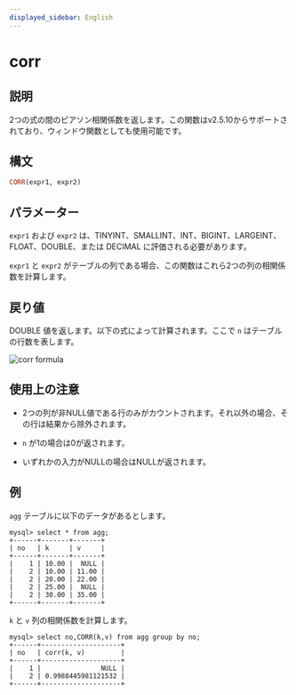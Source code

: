 ```yaml
---
displayed_sidebar: English
---
```


# corr

## 説明

2つの式の間のピアソン相関係数を返します。この関数はv2.5.10からサポートされており、ウィンドウ関数としても使用可能です。

## 構文

```Haskell
CORR(expr1, expr2)
```

## パラメーター

`expr1` および `expr2` は、TINYINT、SMALLINT、INT、BIGINT、LARGEINT、FLOAT、DOUBLE、または DECIMAL に評価される必要があります。

`expr1` と `expr2` がテーブルの列である場合、この関数はこれら2つの列の相関係数を計算します。

## 戻り値

DOUBLE 値を返します。以下の式によって計算されます。ここで `n` はテーブルの行数を表します。

![corr formula](../../../assets/corr_formula.png)

<!--$$
\frac{\sum_{i=1}^{n}((x_i - \bar{x})(y_i - \bar{y}))}{\sqrt{\sum_{i=1}^{n}((x_i - \bar{x})^2) \cdot \sum_{i=1}^{n}((y_i - \bar{y})^2)}}
$$-->

## 使用上の注意

- 2つの列が非NULL値である行のみがカウントされます。それ以外の場合、その行は結果から除外されます。

- `n` が1の場合は0が返されます。

- いずれかの入力がNULLの場合はNULLが返されます。

## 例

`agg` テーブルに以下のデータがあるとします。

```plaintext
mysql> select * from agg;
+------+-------+-------+
| no   | k     | v     |
+------+-------+-------+
|    1 | 10.00 |  NULL |
|    2 | 10.00 | 11.00 |
|    2 | 20.00 | 22.00 |
|    2 | 25.00 |  NULL |
|    2 | 30.00 | 35.00 |
+------+-------+-------+
```

`k` と `v` 列の相関係数を計算します。

```plaintext
mysql> select no,CORR(k,v) from agg group by no;
+------+--------------------+
| no   | corr(k, v)         |
+------+--------------------+
|    1 |               NULL |
|    2 | 0.9988445981121532 |
+------+--------------------+
```
